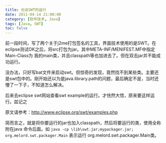 ```yaml
---
title: 也谈SWT的运行
date: 2011-04-14 21:00:00
category: [软件技术, Java]
tags: [Java, SWT]
toc: false
---
```


前一段时间，写了两个关于j2me打包签名的工具，界面技术使用的是SWT。在eclipse测试OK之后，将src打包为jar。其中META-INF/MENIFEST.MF中指定Main-Class为 我的main类，并且classpath等也加进去了。但在双击jar并不能成功运行。

没办法，只好写bat文件来启动swt。但惊奇的发现，竟然找不到某些类。主要还是swt包中的。刚开始还以为是java.library.path的问题，最后确定不是，当时还懵了一下子，不知道怎么解决。

后来去eclipse swt网站查看swt example的运行。才恍然大悟，原来要这样运行。兹记之

原文请参考：http://www.eclipse.org/swt/examples.php

简而言之，就是将你要运行的jar也加入classpath，然后将要运行的类，使用全称附在java 命令后面。如
`java -cp \lib\swt.jar;mypackager.jar; org.melord.swt.packager.Main` 
表示运行 org.melord.swt.packager.Main类。

<!-- more -->
